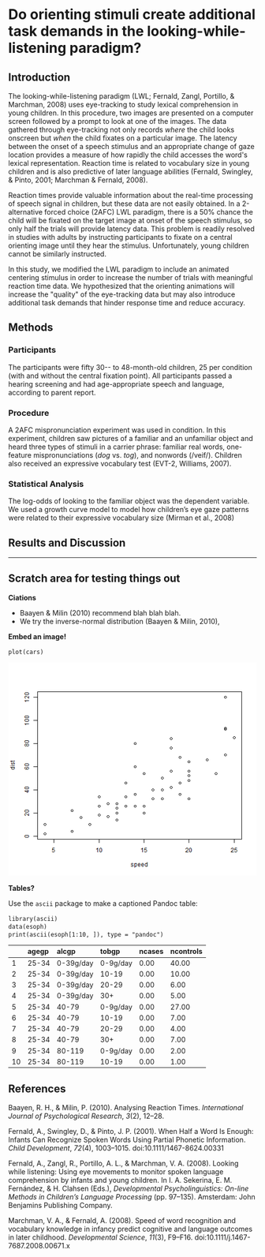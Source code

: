 Do orienting stimuli create additional task demands in the looking-while-listening paradigm?
============================================================================================

Introduction
------------

The looking-while-listening paradigm (LWL; Fernald, Zangl, Portillo, & Marchman, 2008) uses eye-tracking to study lexical comprehension in young children. In this procedure, two images are presented on a computer screen followed by a prompt to look at one of the images. The data gathered through eye-tracking not only records *where* the child looks onscreen but *when* the child fixates on a particular image. The latency between the onset of a speech stimulus and an appropriate change of gaze location provides a measure of how rapidly the child accesses the word's lexical representation. Reaction time is related to vocabulary size in young children and is also predictive of later language abilities (Fernald, Swingley, & Pinto, 2001; Marchman & Fernald, 2008).

Reaction times provide valuable information about the real-time processing of speech signal in children, but these data are not easily obtained. In a 2-alternative forced choice (2AFC) LWL paradigm, there is a 50% chance the child will be fixated on the target image at onset of the speech stimulus, so only half the trials will provide latency data. This problem is readily resolved in studies with adults by instructing participants to fixate on a central orienting image until they hear the stimulus. Unfortunately, young children cannot be similarly instructed.

In this study, we modified the LWL paradigm to include an animated centering stimulus in order to increase the number of trials with meaningful reaction time data. We hypothesized that the orienting animations will increase the "quality" of the eye-tracking data but may also introduce additional task demands that hinder response time and reduce accuracy.

Methods
-------

### Participants

The participants were fifty 30-- to 48-month-old children, 25 per condition (with and without the central fixation point). All participants passed a hearing screening and had age-appropriate speech and language, according to parent report.

### Procedure

A 2AFC mispronunciation experiment was used in condition. In this experiment, children saw pictures of a familiar and an unfamiliar object and heard three types of stimuli in a carrier phrase: familiar real words, one-feature mispronunciations (*dog* vs. *tog*), and nonwords (/veif/). Children also received an expressive vocabulary test (EVT-2, Williams, 2007).

### Statistical Analysis

The log-odds of looking to the familiar object was the dependent variable. We used a growth curve model to model how children’s eye gaze patterns were related to their expressive vocabulary size (Mirman et al., 2008)

Results and Discussion
----------------------

* * * * *

Scratch area for testing things out
-----------------------------------

**Ciations**

-   Baayen & Milin (2010) recommend blah blah blah.
-   We try the inverse-normal distribution (Baayen & Milin, 2010),

**Embed an image!**

~~~~ {.r}
plot(cars)
~~~~

![Test image](figure/unnamed-chunk-1.png)

**Tables?**

Use the `ascii` package to make a captioned Pandoc table:

~~~~ {.r}
library(ascii)
data(esoph)
print(ascii(esoph[1:10, ]), type = "pandoc")
~~~~

||**agegp**|**alcgp**|**tobgp**|**ncases**|**ncontrols**|
|---|:--------|:--------|:--------|:---------|:------------|
|1|25-34|0-39g/day|0-9g/day|0.00|40.00|
|2|25-34|0-39g/day|10-19|0.00|10.00|
|3|25-34|0-39g/day|20-29|0.00|6.00|
|4|25-34|0-39g/day|30+|0.00|5.00|
|5|25-34|40-79|0-9g/day|0.00|27.00|
|6|25-34|40-79|10-19|0.00|7.00|
|7|25-34|40-79|20-29|0.00|4.00|
|8|25-34|40-79|30+|0.00|7.00|
|9|25-34|80-119|0-9g/day|0.00|2.00|
|10|25-34|80-119|10-19|0.00|1.00|

References
----------

Baayen, R. H., & Milin, P. (2010). Analysing Reaction Times. *International Journal of Psychological Research*, *3*(2), 12–28.

Fernald, A., Swingley, D., & Pinto, J. P. (2001). When Half a Word Is Enough: Infants Can Recognize Spoken Words Using Partial Phonetic Information. *Child Development*, *72*(4), 1003–1015. doi:10.1111/1467-8624.00331

Fernald, A., Zangl, R., Portillo, A. L., & Marchman, V. A. (2008). Looking while listening: Using eye movements to monitor spoken language comprehension by infants and young children. In I. A. Sekerina, E. M. Fernández, & H. Clahsen (Eds.), *Developmental Psycholinguistics: On-line Methods in Children’s Language Processing* (pp. 97–135). Amsterdam: John Benjamins Publishing Company.

Marchman, V. A., & Fernald, A. (2008). Speed of word recognition and vocabulary knowledge in infancy predict cognitive and language outcomes in later childhood. *Developmental Science*, *11*(3), F9–F16. doi:10.1111/j.1467-7687.2008.00671.x
